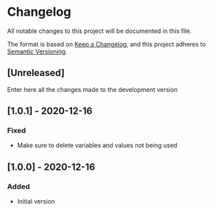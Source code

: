 # Changelog
All notable changes to this project will be documented in this file.

The format is based on [Keep a Changelog](https://keepachangelog.com/en/1.0.0/),
and this project adheres to [Semantic Versioning](https://semver.org/spec/v2.0.0.html).

## [Unreleased]

Enter here all the changes made to the development version

## [1.0.1] - 2020-12-16

### Fixed

- Make sure to delete variables and values not being used

## [1.0.0] - 2020-12-16

### Added

- Initial version
